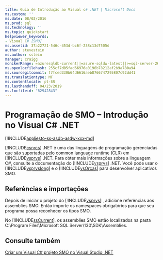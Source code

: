 ```yaml
---
title: Guia de Introdução ao Visual c# .NET | Microsoft Docs
ms.custom: ''
ms.date: 08/02/2016
ms.prod: sql
ms.technology: ''
ms.topic: quickstart
helpviewer_keywords:
- Visual C# [SMO]
ms.assetid: 37a22721-546c-453d-bc6f-238c13d7505d
author: stevestein
ms.author: sstein
manager: craigg
monikerRange: =azuresqldb-current||=azure-sqldw-latest||>=sql-server-2016||=sqlallproducts-allversions||>=sql-server-linux-2017||=azuresqldb-mi-current
ms.openlocfilehash: 255cf7d05fad66976a0196b78212af2b9a780a94
ms.sourcegitcommit: f7fced330b64d6616aeb8766747295807c92dd41
ms.translationtype: MT
ms.contentlocale: pt-BR
ms.lasthandoff: 04/23/2019
ms.locfileid: "62942843"
---
```

# <a name="smo-programming---getting-started-in-visual-c-net"></a>Programação de SMO – Introdução no Visual C# .NET
[!INCLUDE[appliesto-ss-asdb-asdw-xxx-md](../../includes/appliesto-ss-asdb-asdw-xxx-md.md)]

  [!INCLUDE[csprcs](../../includes/csprcs-md.md)] .NET é uma das linguagens de programação gerenciadas que são suportadas pelo common language runtime (CLR) em [!INCLUDE[vsprvs](../../includes/vsprvs-md.md)] .NET. Para obter mais informações sobre a linguagem C#, consulte a documentação do [!INCLUDE[vsprvs](../../includes/vsprvs-md.md)] .NET. Você pode usar o [!INCLUDE[vsprvslong](../../includes/vsprvslong-md.md)] e o [!INCLUDE[vsOrcas](../../includes/vsorcas-md.md)] para desenvolver aplicativos SMO.  
  
## <a name="references-and-imports"></a>Referências e importações  
 Depois de iniciar o projeto do [!INCLUDE[vsprvs](../../includes/vsprvs-md.md)] , adicione referências aos assemblies SMO. Então importe os namespaces obrigatórios para que seu programa possa reconhecer os tipos SMO.  
  
 No [!INCLUDE[ssCurrent](../../includes/sscurrent-md.md)], os assemblies SMO estão localizados na pasta C:\Program Files\Microsoft SQL Server\130\SDK\Assemblies\.  
  
## <a name="see-also"></a>Consulte também  
 [Criar um Visual C&#35; projeto SMO no Visual Studio .NET](../../relational-databases/server-management-objects-smo/how-to-create-a-visual-csharp-smo-project-in-visual-studio-net.md)  
  
  
